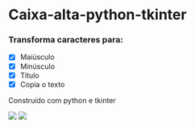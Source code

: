 # Caixa-alta-python-tkinter
### Transforma caracteres para:
- [x] Maiúsculo
- [x] Minúsculo
- [x] Título
- [x] Copia o texto

Construído com python e tkinter

![]('/image/print1.png')
![]('/image/print2.png')
